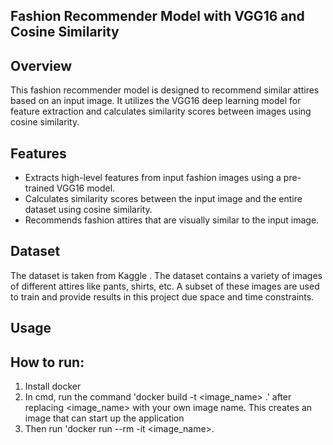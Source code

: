 ## Fashion Recommender Model with VGG16 and Cosine Similarity

## Overview

This fashion recommender model is designed to recommend similar attires based on an input image. 
It utilizes the VGG16 deep learning model for feature extraction and calculates similarity scores 
between images using cosine similarity. 


## Features

- Extracts high-level features from input fashion images using a pre-trained VGG16 model.
- Calculates similarity scores between the input image and the entire dataset using cosine similarity.
- Recommends fashion attires that are visually similar to the input image.

## Dataset

The dataset is taken from Kaggle . The dataset contains a variety of images of different attires like pants, shirts,
etc. A subset of these images are used to train and provide results in this project due space and time constraints.

## Usage

## How to run:
1. Install docker 
2. In cmd, run the command 'docker build -t <image_name> .' after replacing <image_name> with
your own image name. This creates an image that can start up the application
3. Then run 'docker run --rm -it <image_name>.
